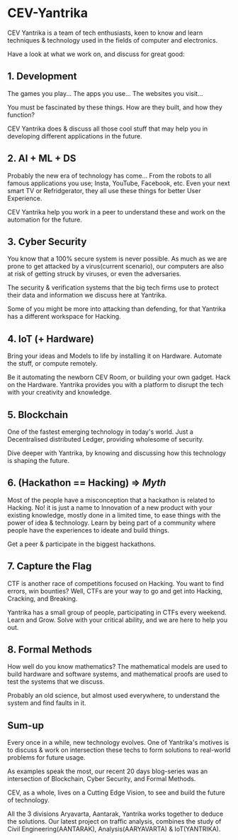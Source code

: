 # CEV-Yantrika

CEV Yantrika is a team of tech enthusiasts, keen to know and learn techniques & technology used in the fields of computer and electronics. 

Have a look at what we work on, and discuss for great good:

## 1. Development 

The games you play...
The apps you use... 
The websites you visit... 

You must be fascinated by these things. How are they built, and how they function?

CEV Yantrika does & discuss all those cool stuff that may help you in developing different applications in the future.

## 2. AI + ML + DS 

Probably the new era of technology has come... 
From the robots to all famous applications you use; Insta, YouTube, Facebook, etc. Even your next smart TV or Refridgerator, they all use these things for better User Experience. 

CEV Yantrika help you work in a peer to understand these and work on the automation for the future.

## 3. Cyber Security 

You know that a 100% secure system is never possible. As much as we are prone to get attacked by a virus(current scenario), our computers are also at risk of getting struck by viruses, or even the adversaries.

The security & verification systems that the big tech firms use to protect their data and information we discuss here at Yantrika. 

Some of you might be more into attacking than defending, for that Yantrika has a different workspace for Hacking. 

## 4. IoT (+ Hardware)

Bring your ideas and Models to life by installing it on Hardware. Automate the stuff, or compute remotely. 

Be it automating the newborn CEV Room, or building your own gadget. Hack on the Hardware. Yantrika provides you with a platform to disrupt the tech with your creativity and knowledge.

## 5. Blockchain 

One of the fastest emerging technology in today's world.
Just a Decentralised distributed Ledger, providing wholesome of security. 

Dive deeper with Yantrika, by knowing and discussing how this technology is shaping the future.

## 6. (Hackathon == Hacking) => *Myth*

Most of the people have a misconception that a hackathon is related to Hacking.
No! it is just a name to Innovation of a new product with your existing knowledge, mostly done in a limited time, to ease things with the power of idea & technology. Learn by being part of a community where people have the experiences to ideate and build things. 

Get a peer & participate in the biggest hackathons.


## 7. Capture the Flag 

CTF is another race of competitions focused on Hacking. You want to find errors, win bounties? Well, CTFs are your way to go and get into Hacking, Cracking, and Breaking.

Yantrika has a small group of people, participating in CTFs every weekend. Learn and Grow. Solve with your critical ability, and we are here to help you out.

## 8. Formal Methods

How well do you know mathematics? The mathematical models are used to build hardware and software systems, and mathematical proofs are used to test the systems that we discuss.

Probably an old science, but almost used everywhere, to understand the system and find faults in it.

## Sum-up

Every once in a while, new technology evolves. One of Yantrika's motives is to discuss & work on intersection these techs to form solutions to real-world problems for future usage. 

As examples speak the most, our recent 20 days blog-series was an intersection of Blockchain, Cyber Security, and Formal Methods. 

CEV, as a whole, lives on a Cutting Edge Vision, to see and build the future of technology. 

All the 3 divisions Aryavarta, Aantarak, Yantrika works together to deduce the solutions. Our latest project on traffic analysis, combines the study of Civil Engineering(AANTARAK), Analysis(AARYAVARTA) & IoT(YANTRIKA).
